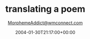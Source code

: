 ---
title: 'translating a poem'
posts: 3
hash: 't189'
author: 'MorphemeAddict@wmconnect.com'
date: 2004-01-30T21:17:00+00:00
sources:
  - http://forums.tokipona.org/viewtopic.php%3Ft=189.html
---